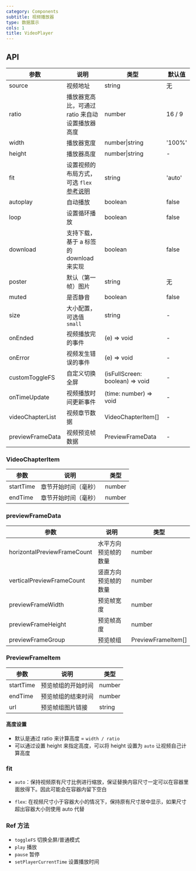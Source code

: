 ```yaml
---
category: Components
subtitle: 视频播放器
type: 数据展示
cols: 1
title: VideoPlayer
---
```


## API

| 参数 | 说明 | 类型 | 默认值 |
| --- | --- | --- | --- |
| source | 视频地址 | string | 无 |
| ratio | 播放器宽高比，可通过 ratio 来自动设置播放器高度 | number | 16 / 9 |
| width | 播放器宽度 | number\|string | '100%' |
| height | 播放器高度 | number\|string | - |
| fit | 设置视频的布局方式，可选 `flex` [参考说明](#fit) | string | 'auto' |
| autoplay | 自动播放 | boolean | false |
| loop | 设置循环播放 | boolean | false |
| download | 支持下载，基于 a 标签的 download 来实现 | boolean | false |
| poster | 默认（第一帧）图片| string | 无 |
| muted | 是否静音 | boolean | false |
| size | 大小配置，可选值 `small` | string | - |
| onEnded | 视频播放完的事件 | (e) => void | - |
| onError | 视频发生错误的事件 | (e) => void | - |
| customToggleFS | 自定义切换全屏 | (isFullScreen: boolean) => void | - |
| onTimeUpdate | 视频播放时间更新事件 | (time: number) => void | - |
| videoChapterList | 视频章节数据 | VideoChapterItem[] | - |
| previewFrameData | 视频预览帧数据 | PreviewFrameData | - |


### VideoChapterItem
| 参数 | 说明 | 类型 |
| --- | --- | --- |
| startTime | 章节开始时间（毫秒） | number |
| endTime | 章节开始时间（毫秒） | number |

### previewFrameData
| 参数 | 说明 | 类型 |
| --- | --- | --- |
| horizontalPreviewFrameCount |水平方向预览帧的数量 | number |
| verticalPreviewFrameCount | 竖直方向预览帧的数量 | number |
| previewFrameWidth | 预览帧宽度 | number |
| previewFrameHeight | 预览帧高度 | number |
| previewFrameGroup | 预览帧组 | PreviewFrameItem[] |


### PreviewFrameItem
| 参数 | 说明 | 类型 |
| --- | --- | --- |
| startTime |预览帧组的开始时间 | number |
| endTime | 预览帧组的结束时间 | number |
| url | 预览帧组图片链接 | string |

#### 高度设置

- 默认是通过 ratio 来计算高度 = `width / ratio`
- 可以通过设置 height 来指定高度，可以将 height 设置为 `auto` 让视频自己计算高度

### fit

- `auto`：保持视频原有尺寸比例进行缩放，保证替换内容尺寸一定可以在容器里面放得下。因此可能会在容器内留下空白

- `flex`: 在视频尺寸小于容器大小的情况下，保持原有尺寸居中显示，如果尺寸超出容器大小则使用 auto 代替

### Ref 方法

- `toggleFS` 切换全屏/普通模式
- `play` 播放
- `pause` 暂停
- `setPlayerCurrentTime` 设置播放时间

